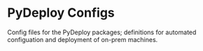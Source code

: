 # PyDeploy Configs

Config files for the PyDeploy packages; definitions for automated configuation and deployment of on-prem machines.
